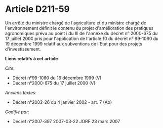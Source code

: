 # Article D211-59

Un arrêté du ministre chargé de l'agriculture et du ministre chargé de l'environnement définit le contenu du projet
d'amélioration des pratiques agronomiques prévu au point i du III de l'annexe du décret n° 2000-675 du 17 juillet 2000 pris
pour l'application de l'article 10 du décret n° 99-1060 du 19 décembre 1999 relatif aux subventions de l'Etat pour des
projets d'investissement.

**Liens relatifs à cet article**

_Cite_:

  - Décret n°99-1060 du 16 décembre 1999 (V)
  - Décret n°2000-675 du 17 juillet 2000 (V)

_Anciens textes_:

  - Décret n°2002-26 du 4 janvier 2002 - art. 7 (Ab)

_Codifié par_:

  - Décret n°2007-397 2007-03-22 JORF 23 mars 2007
